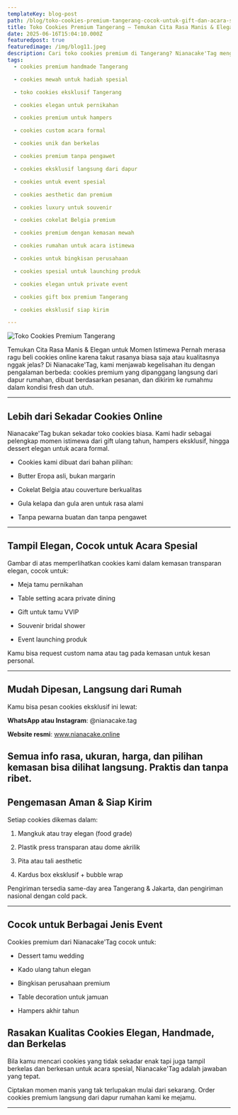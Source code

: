 ```yaml
---
templateKey: blog-post
path: /blog/toko-cookies-premium-tangerang-cocok-untuk-gift-dan-acara-spesial
title: Toko Cookies Premium Tangerang — Temukan Cita Rasa Manis & Elegan untuk Momen Istimewa
date: 2025-06-16T15:04:10.000Z
featuredpost: true
featuredimage: /img/blog11.jpeg
description: Cari toko cookies premium di Tangerang? Nianacake'Tag menghadirkan cookies elegan homemade yang cocok untuk hadiah, hampers eksklusif, acara spesial, dan jamuan tamu. Order online, tanpa ribet!
tags:
  - cookies premium handmade Tangerang

  - cookies mewah untuk hadiah spesial

  - toko cookies eksklusif Tangerang

  - cookies elegan untuk pernikahan

  - cookies premium untuk hampers

  - cookies custom acara formal

  - cookies unik dan berkelas

  - cookies premium tanpa pengawet

  - cookies eksklusif langsung dari dapur

  - cookies untuk event spesial

  - cookies aesthetic dan premium

  - cookies luxury untuk souvenir

  - cookies cokelat Belgia premium

  - cookies premium dengan kemasan mewah

  - cookies rumahan untuk acara istimewa

  - cookies untuk bingkisan perusahaan

  - cookies spesial untuk launching produk

  - cookies elegan untuk private event

  - cookies gift box premium Tangerang

  - cookies eksklusif siap kirim

---
```



![Toko Cookies Premium Tangerang](/img/blog11.jpeg)

Temukan Cita Rasa Manis & Elegan untuk Momen Istimewa
Pernah merasa ragu beli cookies online karena takut rasanya biasa saja atau kualitasnya nggak jelas?
Di Nianacake'Tag, kami menjawab kegelisahan itu dengan pengalaman berbeda: cookies premium yang dipanggang langsung dari dapur rumahan, dibuat berdasarkan pesanan, dan dikirim ke rumahmu dalam kondisi fresh dan utuh.

---

## Lebih dari Sekadar Cookies Online
Nianacake'Tag bukan sekadar toko cookies biasa.
Kami hadir sebagai pelengkap momen istimewa dari gift ulang tahun, hampers eksklusif, hingga dessert elegan untuk acara formal.

- Cookies kami dibuat dari bahan pilihan:

- Butter Eropa asli, bukan margarin

- Cokelat Belgia atau couverture berkualitas

- Gula kelapa dan gula aren untuk rasa alami

- Tanpa pewarna buatan dan tanpa pengawet

---

## Tampil Elegan, Cocok untuk Acara Spesial
Gambar di atas memperlihatkan cookies kami dalam kemasan transparan elegan, cocok untuk:

- Meja tamu pernikahan

- Table setting acara private dining

- Gift untuk tamu VVIP

- Souvenir bridal shower

- Event launching produk

Kamu bisa request custom nama atau tag pada kemasan untuk kesan personal.


---

## Mudah Dipesan, Langsung dari Rumah
Kamu bisa pesan cookies eksklusif ini lewat:

**WhatsApp atau Instagram**: @nianacake.tag

**Website resmi**: www.nianacake.online

Semua info rasa, ukuran, harga, dan pilihan kemasan bisa dilihat langsung. Praktis dan tanpa ribet.
---

## Pengemasan Aman & Siap Kirim
Setiap cookies dikemas dalam:

1. Mangkuk atau tray elegan (food grade)

2. Plastik press transparan atau dome akrilik

3. Pita atau tali aesthetic

4. Kardus box eksklusif + bubble wrap

Pengiriman tersedia same-day area Tangerang & Jakarta, dan pengiriman nasional dengan cold pack.

---

## Cocok untuk Berbagai Jenis Event
Cookies premium dari Nianacake'Tag cocok untuk:

- Dessert tamu wedding

- Kado ulang tahun elegan

- Bingkisan perusahaan premium

- Table decoration untuk jamuan

- Hampers akhir tahun

## Rasakan Kualitas Cookies Elegan, Handmade, dan Berkelas
Bila kamu mencari cookies yang tidak sekadar enak tapi juga tampil berkelas dan berkesan untuk acara spesial,
Nianacake'Tag adalah jawaban yang tepat.

Ciptakan momen manis yang tak terlupakan mulai dari sekarang.
Order cookies premium langsung dari dapur rumahan kami ke mejamu.



---
